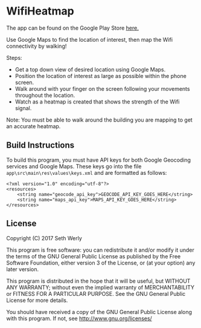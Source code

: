 # WifiHeatmap

The app can be found on the Google Play Store [here.](https://play.google.com/store/apps/details?id=com.swerly.wifiheatmap)

Use Google Maps to find the location of interest, then map the Wifi connectivity by walking!

Steps:
- Get a top down view of desired location using Google Maps.
- Position the location of interest as large as possible within the phone screen.
- Walk around with your finger on the screen following your movements throughout the location.
- Watch as a heatmap is created that shows the strength of the Wifi signal.


Note: You must be able to walk around the building you are mapping to get an accurate heatmap.

Build Instructions
------------------
To build this program, you must have API keys for both Google Geocoding services and Google Maps.
These keys go into the file `app\src\main\res\values\keys.xml` and are formatted as follows:
```
<?xml version="1.0" encoding="utf-8"?>
<resources>
    <string name="geocode_api_key">GEOCODE_API_KEY_GOES_HERE</string>
    <string name="maps_api_key">MAPS_API_KEY_GOES_HERE</string>
</resources>
```

License
-------
Copyright (C) 2017  Seth Werly

This program is free software: you can redistribute it and/or modify
it under the terms of the GNU General Public License as published by
the Free Software Foundation, either version 3 of the License, or
(at your option) any later version.

This program is distributed in the hope that it will be useful,
but WITHOUT ANY WARRANTY; without even the implied warranty of
MERCHANTABILITY or FITNESS FOR A PARTICULAR PURPOSE.  See the
GNU General Public License for more details.

You should have received a copy of the GNU General Public License
along with this program.  If not, see <http://www.gnu.org/licenses/>
